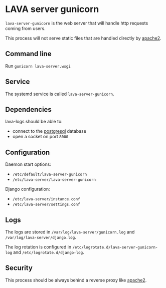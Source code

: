 # LAVA server gunicorn

`lava-server-gunicorn` is the web server that will handle http requests coming
from users.

This process will not serve static files that are handled directly by
[apache2](../apache2).

## Command line

Run `gunicorn lava-server.wsgi`

## Service

The systemd service is called `lava-server-gunicorn`.

## Dependencies

lava-logs should be able to:

* connect to the [postgresql](../postgresql) database
* open a socket on port `8000`

## Configuration

Daemon start options:

* `/etc/default/lava-server-gunicorn`
* `/etc/lava-server/lava-server-gunicorn`

Django configuration:

* `/etc/lava-server/instance.conf`
* `/etc/lava-server/settings.conf`

## Logs

The logs are stored in `/var/log/lava-server/gunicorn.log` and
`/var/log/lava-server/django.log`.

The log rotation is configured in `/etc/logrotate.d/lava-server-gunicorn-log`
and `/etc/logrotate.d/django-log`.

## Security

This process should be always behind a reverse proxy like
[apache2](../apache2).
